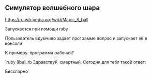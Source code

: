 ## Симулятор волшебного шара

https://ru.wikipedia.org/wiki/Magic_8_ball

Запускается при помощи ruby

Пользователь вдумчиво задает программе вопрос и запускает её в консоли

К примеру: программа рабочая?

`ruby 8ball.rb
Здравствуй, смертный. Сегодня для тебя такой ответ:

Бесспорно`

